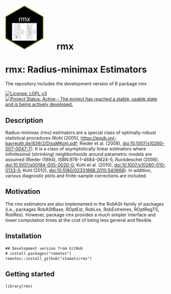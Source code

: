 # <img src="https://github.com/stamats/rmx/raw/main/hex-rmx.png" alt="rmx" width="120"/> &emsp; rmx
# rmx: Radius-minimax Estimators

The repository includes the development version of R package rmx

[![License: LGPL v3](https://img.shields.io/badge/License-LGPL%20v3-blue.svg)](https://www.gnu.org/licenses/lgpl-3.0)
[![Project Status: Active – The project has reached a stable, usable state and is being actively developed.](https://www.repostatus.org/badges/latest/active.svg)](https://www.repostatus.org/#active)


## Description
Radius-minimax (rmx) estimators are a special class of optimally-robust statistical 
procedures (Kohl (2005), <https://epub.uni-bayreuth.de/839/2/DissMKohl.pdf>; 
Rieder et al. (2008), <doi:10.1007/s10260-007-0047-7>). It is a class of 
asymptotically linear estimators where infinitesimal (shrinking) neighborhoods 
around parametric models are assumed (Rieder (1994), ISBN:978-1-4684-0624-5; 
Ruckdeschel (2006), <doi:10.1007/s00184-005-0020-0>; 
Kohl et al. (2010), <doi:10.1007/s10260-010-0133-0>; 
Kohl (2012), <doi:10.1080/02331888.2010.540668>). In addition, various diagnostic 
plots and finite-sample corrections are included.


## Motivation
The rmx estimators are also implemented in the RobASt-family of packages (i.e.,
packages RobAStBase, ROptEst, RobLox, RobExtremes, ROptRegTS, RobRex). However, 
package rmx provides a much simpler interface and lower computation times at 
the cost of being less general and flexible.


## Installation

```{r, eval = FALSE}
## Development version from GitHub
# install.packages("remotes")
remotes::install_github("stamats/rmx")
```


## Getting started

```{r}
library(rmx)
```
